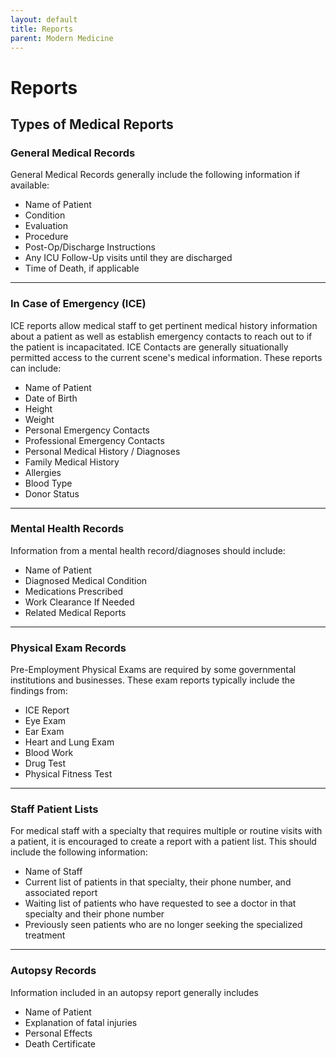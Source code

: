 ```yaml
---
layout: default
title: Reports
parent: Modern Medicine
---
```


# Reports

## Types of Medical Reports

### General Medical Records
General Medical Records generally include the following information if available:

- Name of Patient
- Condition
- Evaluation
- Procedure
- Post-Op/Discharge Instructions
- Any ICU Follow-Up visits until they are discharged
- Time of Death, if applicable

---

### In Case of Emergency (ICE)
ICE reports allow medical staff to get pertinent medical history information about a patient as well as establish emergency contacts to reach out to if the patient is incapacitated. ICE Contacts are generally situationally permitted access to the current scene's medical information. These reports can include:

- Name of Patient
- Date of Birth
- Height
- Weight
- Personal Emergency Contacts
- Professional Emergency Contacts
- Personal Medical History / Diagnoses
- Family Medical History
- Allergies
- Blood Type
- Donor Status

---

### Mental Health Records
Information from a mental health record/diagnoses should include:

- Name of Patient
- Diagnosed Medical Condition
- Medications Prescribed
- Work Clearance If Needed
- Related Medical Reports

---

### Physical Exam Records
Pre-Employment Physical Exams are required by some governmental institutions and businesses. These exam reports typically include the findings from:

- ICE Report
- Eye Exam
- Ear Exam
- Heart and Lung Exam
- Blood Work
- Drug Test
- Physical Fitness Test

---

### Staff Patient Lists
For medical staff with a specialty that requires multiple or routine visits with a patient, it is encouraged to create a report with a patient list. This should include the following information:

- Name of Staff
- Current list of patients in that specialty, their phone number, and associated report
- Waiting list of patients who have requested to see a doctor in that specialty and their phone number
- Previously seen patients who are no longer seeking the specialized treatment

---

### Autopsy Records
Information included in an autopsy report generally includes

- Name of Patient
- Explanation of fatal injuries
- Personal Effects
- Death Certificate
